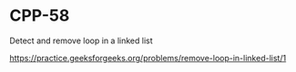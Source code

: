 # CPP-58
Detect and remove loop in a linked list














https://practice.geeksforgeeks.org/problems/remove-loop-in-linked-list/1
